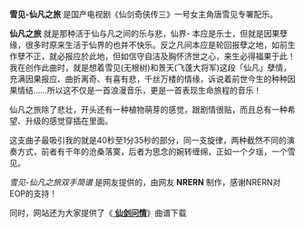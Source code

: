 

**雪见-仙凡之旅** 是国产电视剧《仙剑奇侠传三》一号女主角唐雪见专署配乐。

**仙凡之旅** 就是那种活于仙与凡之间的乐与悲，仙界-
本应是乐士，但就是因果孽缘，很多时原来生活于仙界的也并不快乐。反之凡间本应是轮回报孽之地，如前生作孽不正，就必报应於此地，但如信守自洁及胸怀济世之心，来生必得福果于此！我在创作此曲时，就是想着雪见(无根树)和景天(飞蓬大将军)这段「仙凡」孽情，充满因果报应、曲折离奇、有喜有悲，千丝万楼的情缘，诉说着前世今生的种种因果情结……所以这不仅是一首浪漫音乐，更是一首表现生命旅程的音乐！

仙凡之旅除了悲壮，开头还有一种植物萌芽的感觉，跟剧情很贴，而且总有一种希望、升级的感觉穿插在里面。

这支曲子最吸引我的就是40秒至1分35秒的部分，同一支旋律，两种截然不同的演奏方式，前者有千年的沧桑落寞，后者为思念的婉转缠绵，正如一个夕瑶，一个雪见。

_雪见-仙凡之旅双手简谱_ 是网友提供的，由网友 **NRERN** 制作，感谢NRERN对EOP的支持！

同时，网站还为大家提供了《[ **仙剑问情**](Music-2400-仙剑问情--仙剑奇侠传三外传•问情篇-主题曲.html "仙剑问情")》曲谱下载

